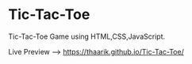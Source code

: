 # Tic-Tac-Toe


Tic-Tac-Toe Game using HTML,CSS,JavaScript.


Live Preview --> https://thaarik.github.io/Tic-Tac-Toe/
